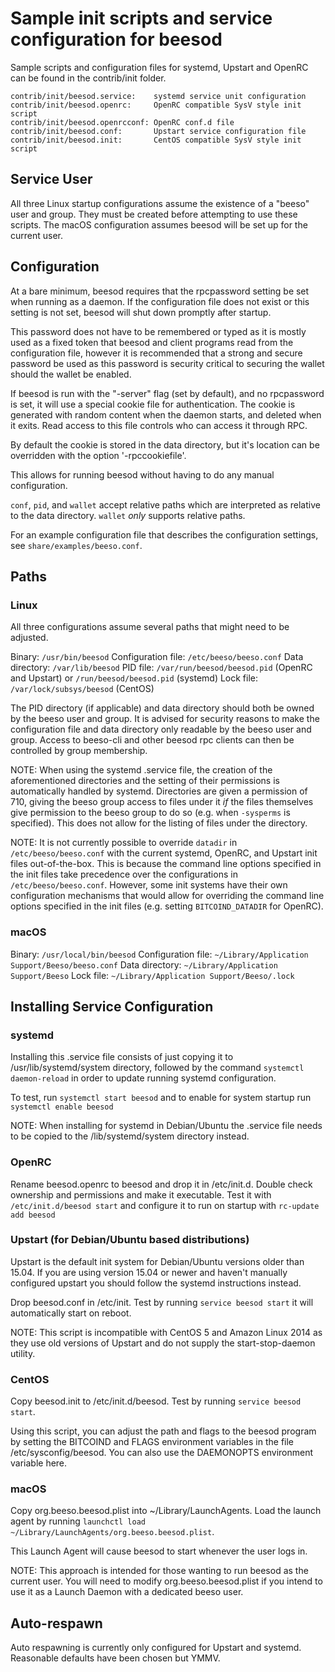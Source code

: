 Sample init scripts and service configuration for beesod
===========================================================

Sample scripts and configuration files for systemd, Upstart and OpenRC
can be found in the contrib/init folder.

    contrib/init/beesod.service:    systemd service unit configuration
    contrib/init/beesod.openrc:     OpenRC compatible SysV style init script
    contrib/init/beesod.openrcconf: OpenRC conf.d file
    contrib/init/beesod.conf:       Upstart service configuration file
    contrib/init/beesod.init:       CentOS compatible SysV style init script

Service User
---------------------------------

All three Linux startup configurations assume the existence of a "beeso" user
and group.  They must be created before attempting to use these scripts.
The macOS configuration assumes beesod will be set up for the current user.

Configuration
---------------------------------

At a bare minimum, beesod requires that the rpcpassword setting be set
when running as a daemon.  If the configuration file does not exist or this
setting is not set, beesod will shut down promptly after startup.

This password does not have to be remembered or typed as it is mostly used
as a fixed token that beesod and client programs read from the configuration
file, however it is recommended that a strong and secure password be used
as this password is security critical to securing the wallet should the
wallet be enabled.

If beesod is run with the "-server" flag (set by default), and no rpcpassword is set,
it will use a special cookie file for authentication. The cookie is generated with random
content when the daemon starts, and deleted when it exits. Read access to this file
controls who can access it through RPC.

By default the cookie is stored in the data directory, but it's location can be overridden
with the option '-rpccookiefile'.

This allows for running beesod without having to do any manual configuration.

`conf`, `pid`, and `wallet` accept relative paths which are interpreted as
relative to the data directory. `wallet` *only* supports relative paths.

For an example configuration file that describes the configuration settings,
see `share/examples/beeso.conf`.

Paths
---------------------------------

### Linux

All three configurations assume several paths that might need to be adjusted.

Binary:              `/usr/bin/beesod`
Configuration file:  `/etc/beeso/beeso.conf`
Data directory:      `/var/lib/beesod`
PID file:            `/var/run/beesod/beesod.pid` (OpenRC and Upstart) or `/run/beesod/beesod.pid` (systemd)
Lock file:           `/var/lock/subsys/beesod` (CentOS)

The PID directory (if applicable) and data directory should both be owned by the
beeso user and group. It is advised for security reasons to make the
configuration file and data directory only readable by the beeso user and
group. Access to beeso-cli and other beesod rpc clients can then be
controlled by group membership.

NOTE: When using the systemd .service file, the creation of the aforementioned
directories and the setting of their permissions is automatically handled by
systemd. Directories are given a permission of 710, giving the beeso group
access to files under it _if_ the files themselves give permission to the
beeso group to do so (e.g. when `-sysperms` is specified). This does not allow
for the listing of files under the directory.

NOTE: It is not currently possible to override `datadir` in
`/etc/beeso/beeso.conf` with the current systemd, OpenRC, and Upstart init
files out-of-the-box. This is because the command line options specified in the
init files take precedence over the configurations in
`/etc/beeso/beeso.conf`. However, some init systems have their own
configuration mechanisms that would allow for overriding the command line
options specified in the init files (e.g. setting `BITCOIND_DATADIR` for
OpenRC).

### macOS

Binary:              `/usr/local/bin/beesod`
Configuration file:  `~/Library/Application Support/Beeso/beeso.conf`
Data directory:      `~/Library/Application Support/Beeso`
Lock file:           `~/Library/Application Support/Beeso/.lock`

Installing Service Configuration
-----------------------------------

### systemd

Installing this .service file consists of just copying it to
/usr/lib/systemd/system directory, followed by the command
`systemctl daemon-reload` in order to update running systemd configuration.

To test, run `systemctl start beesod` and to enable for system startup run
`systemctl enable beesod`

NOTE: When installing for systemd in Debian/Ubuntu the .service file needs to be copied to the /lib/systemd/system directory instead.

### OpenRC

Rename beesod.openrc to beesod and drop it in /etc/init.d.  Double
check ownership and permissions and make it executable.  Test it with
`/etc/init.d/beesod start` and configure it to run on startup with
`rc-update add beesod`

### Upstart (for Debian/Ubuntu based distributions)

Upstart is the default init system for Debian/Ubuntu versions older than 15.04. If you are using version 15.04 or newer and haven't manually configured upstart you should follow the systemd instructions instead.

Drop beesod.conf in /etc/init.  Test by running `service beesod start`
it will automatically start on reboot.

NOTE: This script is incompatible with CentOS 5 and Amazon Linux 2014 as they
use old versions of Upstart and do not supply the start-stop-daemon utility.

### CentOS

Copy beesod.init to /etc/init.d/beesod. Test by running `service beesod start`.

Using this script, you can adjust the path and flags to the beesod program by
setting the BITCOIND and FLAGS environment variables in the file
/etc/sysconfig/beesod. You can also use the DAEMONOPTS environment variable here.

### macOS

Copy org.beeso.beesod.plist into ~/Library/LaunchAgents. Load the launch agent by
running `launchctl load ~/Library/LaunchAgents/org.beeso.beesod.plist`.

This Launch Agent will cause beesod to start whenever the user logs in.

NOTE: This approach is intended for those wanting to run beesod as the current user.
You will need to modify org.beeso.beesod.plist if you intend to use it as a
Launch Daemon with a dedicated beeso user.

Auto-respawn
-----------------------------------

Auto respawning is currently only configured for Upstart and systemd.
Reasonable defaults have been chosen but YMMV.
